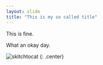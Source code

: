 ```yaml
---
layout: slide
title: "This is my so called title"
---
```


This is fine.

What an okay day.

![skitchtocat](https://octodex.github.com/images/skitchtocat.png)
{: .center}
